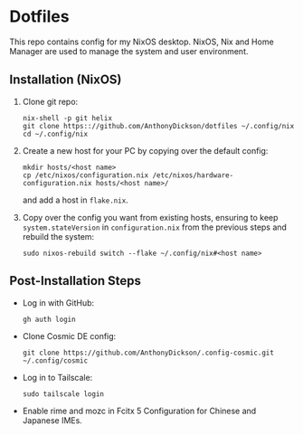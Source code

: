 # Dotfiles

This repo contains config for my NixOS desktop.
NixOS, Nix and Home Manager are used to manage the system and user environment.

## Installation (NixOS)

1. Clone git repo:

   ```shell
   nix-shell -p git helix
   git clone https:://github.com/AnthonyDickson/dotfiles ~/.config/nix
   cd ~/.config/nix
   ```

1. Create a new host for your PC by copying over the default config:

   ```shell
   mkdir hosts/<host name>
   cp /etc/nixos/configuration.nix /etc/nixos/hardware-configuration.nix hosts/<host name>/
   ```
   and add a host in `flake.nix`.


1. Copy over the config you want from existing hosts, ensuring to keep
   `system.stateVersion` in `configuration.nix` from the previous steps and
   rebuild the system:

   ```shell
   sudo nixos-rebuild switch --flake ~/.config/nix#<host name>
   ```

## Post-Installation Steps

- Log in with GitHub:

  ```shell
  gh auth login
  ```

- Clone Cosmic DE config:

  ```shell
  git clone https://github.com/AnthonyDickson/.config-cosmic.git ~/.config/cosmic
  ```

- Log in to Tailscale:

  ```shell
  sudo tailscale login
  ```

- Enable rime and mozc in Fcitx 5 Configuration for Chinese and Japanese IMEs.
